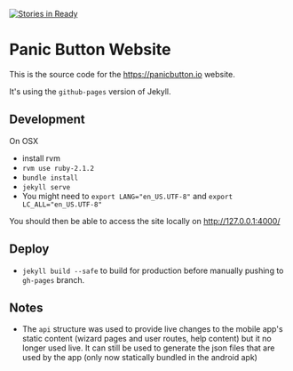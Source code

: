 [![Stories in Ready](https://badge.waffle.io/PanicInitiative/panicbutton.io.png?label=ready&title=Ready)](https://waffle.io/PanicInitiative/panicbutton.io)

Panic Button Website
====================

This is the source code for the https://panicbutton.io website.

It's using the `github-pages` version of Jekyll.

## Development

On OSX
  * install rvm 
  * `rvm use ruby-2.1.2`
  * `bundle install`
  * `jekyll serve`
  * You might need to `export LANG="en_US.UTF-8"` and `export LC_ALL="en_US.UTF-8"`

You should then be able to access the site locally on http://127.0.0.1:4000/

## Deploy

 * ```jekyll build --safe``` to build for production before manually pushing to ```gh-pages``` branch. 

## Notes

  * The `api` structure was used to provide live changes to the mobile app's static content (wizard pages and user routes, help content) but it no longer used live. It can still be used to generate the json files that are used by the app (only now statically bundled in the android apk)
